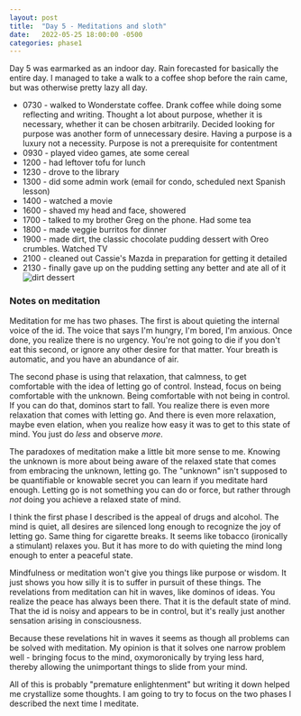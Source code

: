 ```yaml
---
layout: post
title:  "Day 5 - Meditations and sloth"
date:   2022-05-25 18:00:00 -0500
categories: phase1
---
```


Day 5 was earmarked as an indoor day. Rain forecasted for basically the entire day. I managed to take a walk to a coffee shop
before the rain came, but was otherwise pretty lazy all day.

* 0730 - walked to Wonderstate coffee. Drank coffee while doing some reflecting and writing. Thought a lot about purpose, whether it is necessary,
whether it can be chosen arbitrarily. Decided looking for purpose was another form of unnecessary desire. Having a purpose is a luxury not
a necessity. Purpose is not a prerequisite for contentment
* 0930 - played video games, ate some cereal
* 1200 - had leftover tofu for lunch
* 1230 - drove to the library
* 1300 - did some admin work (email for condo, scheduled next Spanish lesson)
* 1400 - watched a movie
* 1600 - shaved my head and face, showered
* 1700 - talked to my brother Greg on the phone. Had some tea
* 1800 - made veggie burritos for dinner
* 1900 - made dirt, the classic chocolate pudding dessert with Oreo crumbles. Watched TV
* 2100 - cleaned out Cassie's Mazda in preparation for getting it detailed
* 2130 - finally gave up on the pudding setting any better and ate all of it
![dirt dessert]({{site.baseurl}}/img/2022-05-25-dirt.jpg)


### Notes on meditation

Meditation for me has two phases. The first is about quieting the internal voice of the id. The voice that says I'm hungry, I'm bored,
I'm anxious. Once done, you realize there is no urgency. You're not going to die if you don't eat this second, or ignore any other
desire for that matter. Your breath is automatic, and you have an abundance of air.

The second phase is using that relaxation, that calmness, to get comfortable with the idea of letting go of control. Instead, focus on being
comfortable with the unknown. Being comfortable with not being in control. If you can do that, dominos start to fall. You realize there is
even more relaxation that comes with letting go. And there is even more relaxation, maybe even elation, when you realize how easy it was to
get to this state of mind. You just do _less_ and observe _more_. 

The paradoxes of meditation make a little bit more sense to me. Knowing the unknown is more about being aware of the
relaxed state that comes from embracing the unknown, letting go. The "unknown" isn't supposed to be quantifiable or knowable secret you can
learn if you meditate hard enough. Letting go is not something you can do or force, but rather through
_not_ doing you achieve a relaxed state of mind. 

I think the first phase I described is the appeal of drugs and alcohol. The mind is quiet, all desires are silenced long enough to
recognize the joy of letting go. Same thing for cigarette breaks. It seems like tobacco (ironically a stimulant) relaxes you. But it has
more to do with quieting the mind long enough to enter a peaceful state.

Mindfulness or meditation won't give you things like purpose or wisdom. It just shows you how silly it is to suffer in
pursuit of these things. The revelations from meditation can hit in waves, like dominos of ideas. You realize the peace
has always been there. That it is the default state of mind. That the id is noisy and appears to be in control, but it's really
just another sensation arising in consciousness.

Because these revelations hit in waves it seems as though all problems can be solved with meditation. My opinion is that it
solves one narrow problem well - bringing focus to the mind, oxymoronically by trying less
hard, thereby allowing the unimportant things to slide from your mind.

All of this is probably "premature enlightenment" but writing it down helped me crystallize some thoughts. I am going to try to focus on
the two phases I described the next time I meditate.
